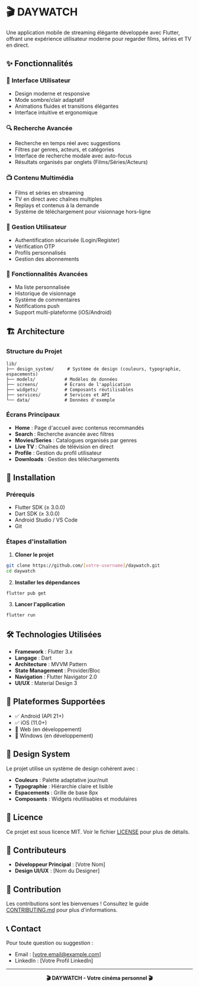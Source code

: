 # 🎬 DAYWATCH

Une application mobile de streaming élégante développée avec Flutter, offrant une expérience utilisateur moderne pour regarder films, séries et TV en direct.

## ✨ Fonctionnalités

### 🎯 **Interface Utilisateur**
- Design moderne et responsive
- Mode sombre/clair adaptatif
- Animations fluides et transitions élégantes
- Interface intuitive et ergonomique

### 🔍 **Recherche Avancée**
- Recherche en temps réel avec suggestions
- Filtres par genres, acteurs, et catégories
- Interface de recherche modale avec auto-focus
- Résultats organisés par onglets (Films/Séries/Acteurs)

### 📺 **Contenu Multimédia**
- Films et séries en streaming
- TV en direct avec chaînes multiples
- Replays et contenus à la demande
- Système de téléchargement pour visionnage hors-ligne

### 👤 **Gestion Utilisateur**
- Authentification sécurisée (Login/Register)
- Vérification OTP
- Profils personnalisés
- Gestion des abonnements

### 📱 **Fonctionnalités Avancées**
- Ma liste personnalisée
- Historique de visionnage
- Système de commentaires
- Notifications push
- Support multi-plateforme (iOS/Android)

## 🏗️ Architecture

### **Structure du Projet**
```
lib/
├── design_system/     # Système de design (couleurs, typographie, espacements)
├── models/           # Modèles de données
├── screens/          # Écrans de l'application
├── widgets/          # Composants réutilisables
├── services/         # Services et API
└── data/             # Données d'exemple
```

### **Écrans Principaux**
- **Home** : Page d'accueil avec contenus recommandés
- **Search** : Recherche avancée avec filtres
- **Movies/Series** : Catalogues organisés par genres
- **Live TV** : Chaînes de télévision en direct
- **Profile** : Gestion du profil utilisateur
- **Downloads** : Gestion des téléchargements

## 🚀 Installation

### Prérequis
- Flutter SDK (≥ 3.0.0)
- Dart SDK (≥ 3.0.0)
- Android Studio / VS Code
- Git

### Étapes d'installation

1. **Cloner le projet**
```bash
git clone https://github.com/[votre-username]/daywatch.git
cd daywatch
```

2. **Installer les dépendances**
```bash
flutter pub get
```

3. **Lancer l'application**
```bash
flutter run
```

## 🛠️ Technologies Utilisées

- **Framework** : Flutter 3.x
- **Langage** : Dart
- **Architecture** : MVVM Pattern
- **State Management** : Provider/Bloc
- **Navigation** : Flutter Navigator 2.0
- **UI/UX** : Material Design 3

## 📱 Plateformes Supportées

- ✅ Android (API 21+)
- ✅ iOS (11.0+)
- 🔄 Web (en développement)
- 🔄 Windows (en développement)

## 🎨 Design System

Le projet utilise un système de design cohérent avec :
- **Couleurs** : Palette adaptative jour/nuit
- **Typographie** : Hiérarchie claire et lisible
- **Espacements** : Grille de base 8px
- **Composants** : Widgets réutilisables et modulaires

## 📄 Licence

Ce projet est sous licence MIT. Voir le fichier [LICENSE](LICENSE) pour plus de détails.

## 👥 Contributeurs

- **Développeur Principal** : [Votre Nom]
- **Design UI/UX** : [Nom du Designer]

## 🤝 Contribution

Les contributions sont les bienvenues ! Consultez le guide [CONTRIBUTING.md](CONTRIBUTING.md) pour plus d'informations.

## 📞 Contact

Pour toute question ou suggestion :
- Email : [votre.email@example.com]
- LinkedIn : [Votre Profil LinkedIn]

---

<div align="center">
  <strong>🎬 DAYWATCH - Votre cinéma personnel 🎬</strong>
</div>
